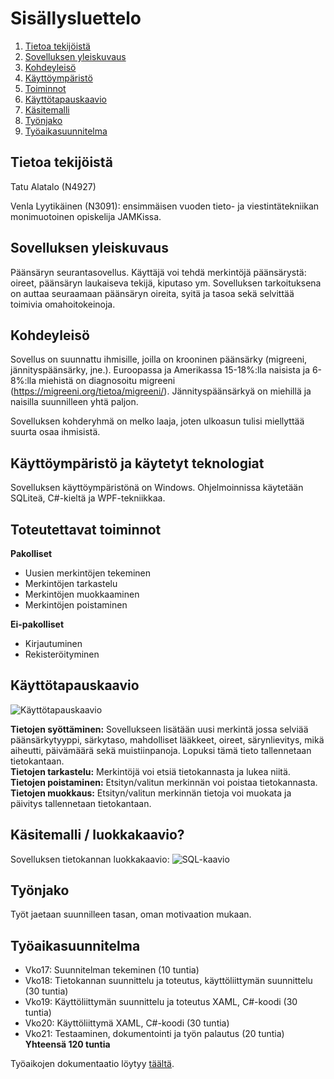 # Sisällysluettelo
1. [Tietoa tekijöistä](#tietoa)
2. [Sovelluksen yleiskuvaus](#kuvaus)
3. [Kohdeyleisö](#kohde)
4. [Käyttöympäristö](#ympäristö)
5. [Toiminnot](#toiminnot)
6. [Käyttötapauskaavio](#usecase)
7. [Käsitemalli](#käsitemalli)
8. [Työnjako](#työnjako)
9. [Työaikasuunnitelma](#työaikasuunnitelma)

<a name="tietoa"></a>
## Tietoa tekijöistä
Tatu Alatalo (N4927)

Venla Lyytikäinen (N3091): ensimmäisen vuoden tieto- ja viestintätekniikan monimuotoinen opiskelija JAMKissa.


<a name="kuvaus"></a>
## Sovelluksen yleiskuvaus
Päänsäryn seurantasovellus. Käyttäjä voi tehdä merkintöjä päänsärystä: oireet, päänsäryn laukaiseva tekijä, kiputaso ym. Sovelluksen tarkoituksena on auttaa seuraamaan päänsäryn oireita, syitä ja tasoa sekä selvittää toimivia omahoitokeinoja.


<a name="kohde"></a>
## Kohdeyleisö
Sovellus on suunnattu ihmisille, joilla on krooninen päänsärky (migreeni, jännityspäänsärky, jne.). Euroopassa ja Amerikassa 15-18%:lla naisista ja 6-8%:lla miehistä on diagnosoitu migreeni (https://migreeni.org/tietoa/migreeni/).  Jännityspäänsärkyä on miehillä ja naisilla suunnilleen yhtä paljon.

Sovelluksen kohderyhmä on melko laaja, joten ulkoasun tulisi miellyttää suurta osaa ihmisistä.


<a name="ympäristö"></a>
## Käyttöympäristö ja käytetyt teknologiat
Sovelluksen käyttöympäristönä on Windows. Ohjelmoinnissa käytetään SQLiteä, C#-kieltä ja WPF-tekniikkaa.

<a name="toiminnot"></a>
## Toteutettavat toiminnot

**Pakolliset**
* Uusien merkintöjen tekeminen
* Merkintöjen tarkastelu
* Merkintöjen muokkaaminen
* Merkintöjen poistaminen

**Ei-pakolliset**
* Kirjautuminen
* Rekisteröityminen


<a name="usecase"></a>
## Käyttötapauskaavio

![Käyttötapauskaavio](https://gitlab.labranet.jamk.fi/N3091/headachetracker/-/raw/master/kuvat/usecases.jpg "Käyttötapauskaavio")

**Tietojen syöttäminen:**   Sovellukseen lisätään uusi merkintä jossa selviää päänsärkytyyppi, särkytaso, mahdolliset lääkkeet, oireet, särynlievitys, 
mikä aiheutti, päivämäärä sekä muistiinpanoja. Lopuksi tämä tieto tallennetaan tietokantaan.  
**Tietojen tarkastelu:**    Merkintöjä voi etsiä tietokannasta ja lukea niitä.  
**Tietojen poistaminen:**   Etsityn/valitun merkinnän voi poistaa tietokannasta.  
**Tietojen muokkaus:**      Etsityn/valitun merkinnän tietoja voi muokata ja päivitys tallennetaan tietokantaan.  

<a name="käsitemalli"></a>
## Käsitemalli / luokkakaavio?

Sovelluksen tietokannan luokkakaavio:
![SQL-kaavio](https://gitlab.labranet.jamk.fi/N3091/headachetracker/-/raw/master/kuvat/SQL_classdiagram.jpg "SQL-kaavio")

<a name="työnjako"></a>
## Työnjako
Työt jaetaan suunnilleen tasan, oman motivaation mukaan. 

<a name="työaikasuunnitelma"></a>
## Työaikasuunnitelma
*  Vko17: Suunnitelman tekeminen (10 tuntia)
*  Vko18: Tietokannan suunnittelu ja toteutus, käyttöliittymän suunnittelu (30 tuntia)
*  Vko19: Käyttöliittymän suunnittelu ja toteutus XAML, C#-koodi (30 tuntia)
*  Vko20: Käyttöliittymä XAML, C#-koodi (30 tuntia)
*  Vko21: Testaaminen, dokumentointi ja työn palautus (20 tuntia)  
**Yhteensä 120 tuntia**

Työaikojen dokumentaatio löytyy [täältä](https://gitlab.labranet.jamk.fi/N3091/headachetracker/-/blob/master/Docs/tyotunnit.md).
